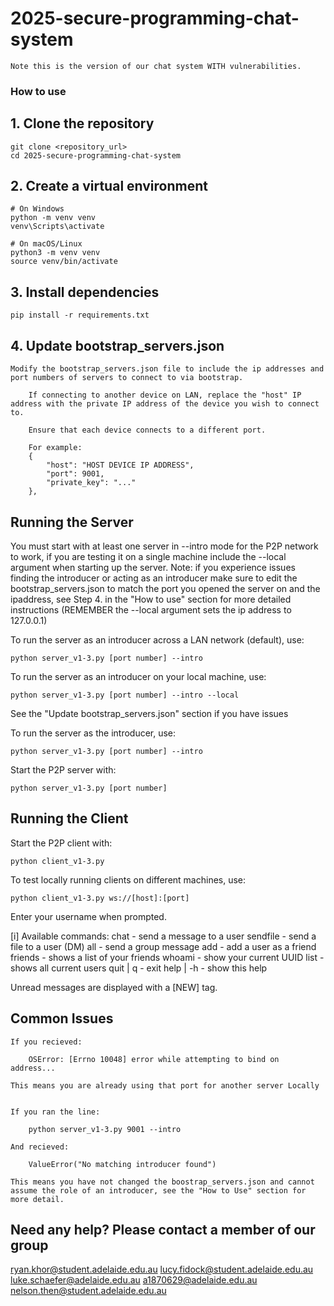 # 2025-secure-programming-chat-system

    Note this is the version of our chat system WITH vulnerabilities. 

### How to use

## 1. Clone the repository
    git clone <repository_url>
    cd 2025-secure-programming-chat-system

## 2. Create a virtual environment
    # On Windows
    python -m venv venv
    venv\Scripts\activate

    # On macOS/Linux
    python3 -m venv venv
    source venv/bin/activate

## 3. Install dependencies
    pip install -r requirements.txt

## 4. Update bootstrap_servers.json
    Modify the bootstrap_servers.json file to include the ip addresses and port numbers of servers to connect to via bootstrap.

        If connecting to another device on LAN, replace the "host" IP address with the private IP address of the device you wish to connect to.

        Ensure that each device connects to a different port.
        
        For example:
        {
            "host": "HOST DEVICE IP ADDRESS",
            "port": 9001,
            "private_key": "..."
        },


## Running the Server

You must start with at least one server in --intro mode for the P2P network to work, if you are testing it on a single machine include the --local argument when starting up the server.
Note: if you experience issues finding the introducer or acting as an introducer make sure to edit the bootstrap_servers.json to match the port you opened the server on and the ipaddress, see Step 4. in the "How to use" section for more detailed instructions (REMEMBER the --local argument sets the ip address to 127.0.0.1)

To run the server as an introducer across a LAN network (default), use:

    python server_v1-3.py [port number] --intro

To run the server as an introducer on your local machine, use:

    python server_v1-3.py [port number] --intro --local



See the "Update bootstrap_servers.json" section if you have issues 


To run the server as the introducer, use:

    python server_v1-3.py [port number] --intro

Start the P2P server with:

    python server_v1-3.py [port number]



## Running the Client

Start the P2P client with:

    python client_v1-3.py

To test locally running clients on different machines, use:

    python client_v1-3.py ws://[host]:[port]

Enter your username when prompted.

[i] Available commands:
  chat <recipient> <message>   - send a message to a user
  sendfile <recipient> <path>  - send a file to a user (DM)
  all <message>                - send a group message
  add <uuid> <nickname>        - add a user as a friend
  friends                      - shows a list of your friends
  whoami                       - show your current UUID
  list                         - shows all current users
  quit | q                     - exit
  help | -h                    - show this help

Unread messages are displayed with a [NEW] tag.

## Common Issues

    If you recieved:

        OSError: [Errno 10048] error while attempting to bind on address...

    This means you are already using that port for another server Locally


    If you ran the line:
    
        python server_v1-3.py 9001 --intro

    And recieved:
    
        ValueError("No matching introducer found")
        
    This means you have not changed the boostrap_servers.json and cannot assume the role of an introducer, see the "How to Use" section for more detail.

## Need any help? Please contact a member of our group
ryan.khor@student.adelaide.edu.au
lucy.fidock@student.adelaide.edu.au
luke.schaefer@adelaide.edu.au
a1870629@adelaide.edu.au
nelson.then@student.adelaide.edu.au


